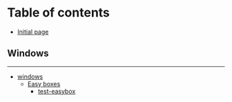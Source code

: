 # Table of contents

* [Initial page](README.md)

## Windows

---

* [windows](windows-1/README.md)
  * [Easy boxes](windows-1/easy/README.md)
    * [test-easybox](windows-1/easy/test-easybox.md)

